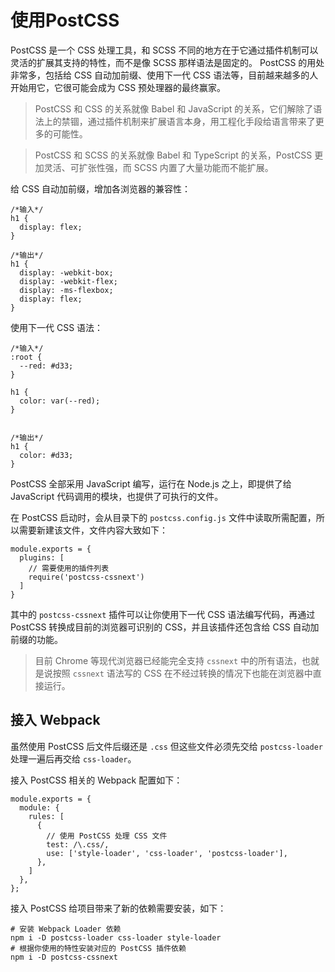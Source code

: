 ﻿# 使用PostCSS #

PostCSS 是一个 CSS 处理工具，和 SCSS 不同的地方在于它通过插件机制可以灵活的扩展其支持的特性，而不是像 SCSS 那样语法是固定的。 PostCSS 的用处非常多，包括给 CSS 自动加前缀、使用下一代 CSS 语法等，目前越来越多的人开始用它，它很可能会成为 CSS 预处理器的最终赢家。

> PostCSS 和 CSS 的关系就像 Babel 和 JavaScript 的关系，它们解除了语法上的禁锢，通过插件机制来扩展语言本身，用工程化手段给语言带来了更多的可能性。

> PostCSS 和 SCSS 的关系就像 Babel 和 TypeScript 的关系，PostCSS 更加灵活、可扩张性强，而 SCSS 内置了大量功能而不能扩展。

给 CSS 自动加前缀，增加各浏览器的兼容性：

    /*输入*/
    h1 {
      display: flex;
    }
    
    /*输出*/
    h1 {
      display: -webkit-box;
      display: -webkit-flex;
      display: -ms-flexbox;
      display: flex;
    }
    
使用下一代 CSS 语法：

    /*输入*/
    :root {
      --red: #d33;
    }
    
    h1 {
      color: var(--red);
    }
    
    
    /*输出*/
    h1 { 
      color: #d33;
    }
    
PostCSS 全部采用 JavaScript 编写，运行在 Node.js 之上，即提供了给 JavaScript 代码调用的模块，也提供了可执行的文件。 

在 PostCSS 启动时，会从目录下的 `postcss.config.js` 文件中读取所需配置，所以需要新建该文件，文件内容大致如下：    

    module.exports = {
      plugins: [
        // 需要使用的插件列表
        require('postcss-cssnext')
      ]
    }
    
其中的 `postcss-cssnext` 插件可以让你使用下一代 CSS 语法编写代码，再通过 PostCSS 转换成目前的浏览器可识别的 CSS，并且该插件还包含给 CSS 自动加前缀的功能。

> 目前 Chrome 等现代浏览器已经能完全支持 `cssnext` 中的所有语法，也就是说按照 `cssnext` 语法写的 CSS 在不经过转换的情况下也能在浏览器中直接运行。

## 接入 Webpack ##

虽然使用 PostCSS 后文件后缀还是 `.css` 但这些文件必须先交给 `postcss-loader` 处理一遍后再交给 `css-loader`。

接入 PostCSS 相关的 Webpack 配置如下：

    module.exports = {
      module: {
        rules: [
          {
            // 使用 PostCSS 处理 CSS 文件
            test: /\.css/,
            use: ['style-loader', 'css-loader', 'postcss-loader'],
          },
        ]
      },
    };
    
接入 PostCSS 给项目带来了新的依赖需要安装，如下：

    # 安装 Webpack Loader 依赖
    npm i -D postcss-loader css-loader style-loader
    # 根据你使用的特性安装对应的 PostCSS 插件依赖
    npm i -D postcss-cssnext
    